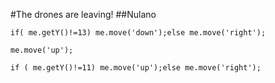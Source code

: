 #The drones are leaving!
##Nulano

    if( me.getY()!=13) me.move('down');else me.move('right');
    
    me.move('up');

    if ( me.getY()!=11) me.move('up');else me.move('right');

